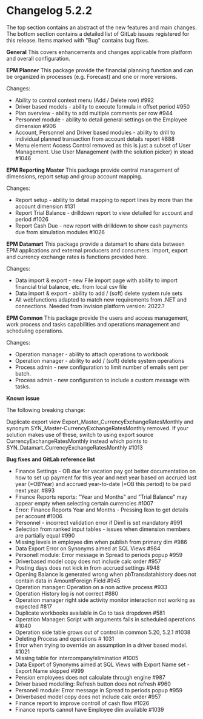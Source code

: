# Changelog 5.2.2

The top section contains an abstract of the new features and main changes. The bottom section contains a detailed list of GitLab issues registered for this release. Items marked with "Bug" contains bug fixes.

**General**
This covers enhancements and changes applicable from platform and overall configuration.


**EPM Planner**
This package provide the financial planning function and can be organized in processes (e.g. Forecast) and one or more versions.

Changes:

- Ability to control context menu (Add / Delete row) #992
- Driver based models - ability to execute formula in offset period #950
- Plan overview - ability to add multiple comments per row #944
- Personnel module - ability to detail general settings on the Employee dimension #906
- Account, Personnel and Driver based modules - ability to drill to individual planned transaction from account details report #888
- Menu element Access Control removed as this is just a subset of User Management. Use User Management (with the solution picker) in stead #1046

**EPM Reporting Master**
This package provide central management of dimensions, report setup and group account mapping.

Changes:

- Report setup - ability to detail mapping to report lines by more than the account dimension #131
- Report Trial Balance - drilldown report to view detailed for account and period #1026
- Report Cash Due - new report with drilldown to show cash payments due from simulation modules #1026


**EPM Datamart**
This package provide a datamart to share data between EPM applications and external producers and consumers. Import, export and currency exchange rates is functions provided here.

Changes:

- Data import & export - new File import page with ability to import financial trial balance, etc. from local csv file
- Data import & export - ability to add / (soft) delete system rule sets
- All webfunctions adapted to match new requirements from .NET and connections. Needed from invision platform version: 2022.?

**EPM Common**
This package provide the users and access management, work process and tasks capabilities and operations management and scheduling operations.

Changes:

- Operation manager - ability to attach operations to workbook
- Operation manager - ability to add / (soft) delete system operations
- Process admin - new configuration to limit number of emails sent per batch.
- Process admin - new configuration to include a custom message with tasks.

**Known issue**

The following breaking change:

Duplicate export view Export_Master_CurrencyExchangeRatesMonthly and synonym SYN_Master-CurrencyExchangeRatesMonthly removed. If your solution makes use of these, switch to using export source CurrencyExchangeRatesMonthly instead which points to SYN_Datamart_CurrencyExchangeRatesMonthly #1013

**Bug fixes and GitLab reference list**

- Finance Settings - OB due for vacation pay got better documentation on how to set up payment for this year and next year based on accrued last year (=OBYear) and accrued year-to-date (=OB this period) to be paid next year. #893
- Finance Reports reports: "Year and Months" and "Trial Balance" may appear empty when selecting certain currencies #1007
- Error: Finance Reports Year and Months - Pressing Ikon to get details per account #1006
- Personnel - incorrect validation error if Dim1 is set mandatory #991
- Selection from ranked input tables - issues when dimension members are partially equal #990
- Missing levels in employee dim when publish from primary dim #986
- Data Export Error on Synonyms aimed at SQL Views #984
- Personell module: Error message in Spread to periods popup #959
- Driverbased model copy does not include calc order #957
- Posting days does not kick in from accrued settings #948
- Opening Balance is generated wrong when pbTransdatahistory does not contain data in AmountForeign Field #945
- Operation manager: Operation on a non active process #933
- Operation History log is not correct #880
- Operation manager right side activity monitor interaction not working as expected #817
- Duplicate workbooks available in Go to task dropdown #581
- Operation Manager: Script with arguments fails in scheduled operations #1040
- Operation side table grows out of control in common 5.20, 5.2.1 #1038
- Deleting Process and operations # 1031
- Error when trying to override an assumption in a driver based model. #1021
- Missing table for intercompany/elimination #1005
- Data Export of Synonyms aimed at SQL Views with Export Name set - Export Name skipped #999
- Pension employees does not calculate through engine #987
- Driver based modelling: Refresh button does not refresh #960
- Personell module: Error message in Spread to periods popup #959
- Driverbased model copy does not include calc order #957
- Finance report to improve controll of cash flow #1026
- Finance reports cannot have Employee dim available #1039
